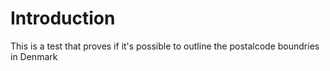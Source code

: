 # Introduction
This is a test that proves if it's possible to outline the postalcode boundries in Denmark